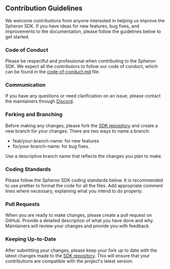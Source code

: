## Contribution Guidelines

We welcome contributions from anyone interested in helping us improve the Spheron SDK. If you have ideas for new features, bug fixes, and improvements to the documentation, please follow the guidelines below to get started.

### Code of Conduct
Please be respectful and professional when contributing to the Spheron SDK. We expect all the contributors to follow our code of conduct, which can be found in the [code-of-conduct.md](https://github.com/spheronFdn/sdk/blob/aayush/sph-1148/.github/code-of-conduct.md) file.

### Communication
If you have any questions or need clarification on an issue, please contact the maintainers through [Discord](https://discord.com/invite/ahxuCtm).

### Forking and Branching
Before making any changes, please fork the [SDK repository](https://github.com/spheronFdn/sdk) and create a new branch for your changes. There are two ways to name a branch: 
- feat/your-branch-name: for new features 
- fix/your-branch-name: for bug fixes.

Use a descriptive branch name that reflects the changes you plan to make.

### Coding Standards
Please follow the Spheron SDK coding standards below. It is recommended to use prettier to format the code for all the files. Add appropriate comment lines where necessary, explaining what you intend to do properly.

### Pull Requests
When you are ready to make changes, please create a pull request on GitHub. Provide a detailed description of what you have done and why. Maintainers will review your changes and provide you with feedback.

### Keeping Up-to-Date
After submitting your changes, please keep your fork up to date with the latest changes made to the [SDK repository](https://github.com/spheronFdn/sdk). This will ensure that your contributions are compatible with the project's latest version.
